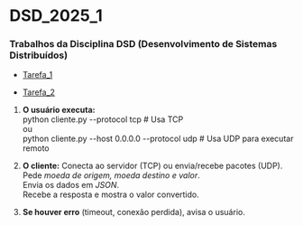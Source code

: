 # DSD_2025_1
### Trabalhos da Disciplina DSD (Desenvolvimento de Sistemas Distribuídos)
- [Tarefa_1](./Tarefa_1)

- [Tarefa_2](./Tarefa_2)
 1. __O usuário executa:__  
python cliente.py --protocol tcp  # Usa TCP  
ou  
python cliente.py --host 0.0.0.0 --protocol udp  # Usa UDP
para executar remoto  

3. __O cliente:__
Conecta ao servidor (TCP) ou envia/recebe pacotes (UDP).  
Pede _moeda de origem, moeda destino e valor_.  
Envia os dados em _JSON_.  
Recebe a resposta e mostra o valor convertido.  

4. __Se houver erro__ (timeout, conexão perdida), avisa o usuário.
